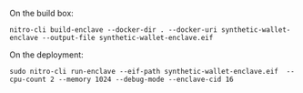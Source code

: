 On the build box:

```shell
nitro-cli build-enclave --docker-dir . --docker-uri synthetic-wallet-enclave --output-file synthetic-wallet-enclave.eif
```

On the deployment:

```shell
sudo nitro-cli run-enclave --eif-path synthetic-wallet-enclave.eif  --cpu-count 2 --memory 1024 --debug-mode --enclave-cid 16
```
